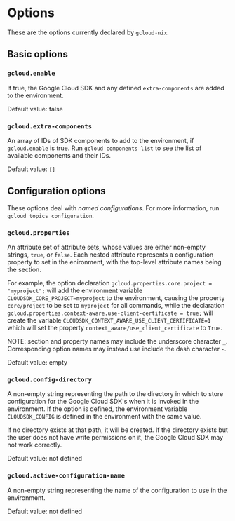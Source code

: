 # Options

These are the options currently declared by `gcloud-nix`.

## Basic options

### `gcloud.enable`

If true, the Google Cloud SDK and any defined `extra-components` are added to the environment.

Default value: false

### `gcloud.extra-components`

An array of IDs of SDK components to add to the environment, if `gcloud.enable` is true.  Run `gcloud components list` to see the list of available components and their IDs. 

Default value: `[]`

## Configuration options

These options deal with *named configurations*.  For more information, run `gcloud topics configuration`.

### `gcloud.properties`

An attribute set of attribute sets, whose values are either non-empty strings, `true`, or `false`.  Each nested attribute represents a configuration property to set in the enironment, with the top-level attribute names being the section.

For example, the option declaration `gcloud.properties.core.project = "myproject";` will add the environment variable `CLOUDSDK_CORE_PROJECT=myproject` to the environment, causing the property `core/project` to be set to `myproject` for all commands, while the declaration `gcloud.properties.context-aware.use-client-certificate = true;` will create the variable `CLOUDSDK_CONTEXT_AWARE_USE_CLIENT_CERTIFICATE=1` which will set the property `context_aware/use_client_certificate` to `True`.

NOTE: section and property names may include the underscore character `_`.  Corresponding option names may instead use include the dash character `-`.

Default value: empty

### `gcloud.config-directory`

A non-empty string representing the path to the directory in which to store configuration for the Google Cloud SDK's when it is invoked in the environment.  If the option is defined, the environment variable `CLOUDSDK_CONFIG` is defined in the environment with the same value.

If no directory exists at that path, it will be created.  If the directory exists but the user does not have write permissions on it, the Google Cloud SDK may not work correctly.

Default value: not defined

### `gcloud.active-configuration-name`

A non-empty string representing the name of the configuration to use in the environment.

Default value: not defined
